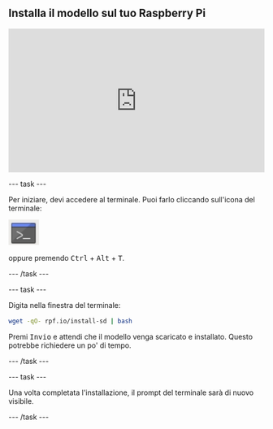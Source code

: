 ## Installa il modello sul tuo Raspberry Pi

<html>
  <div style="position: relative; overflow: hidden; padding-top: 56.25%;">
    <iframe style="position: absolute; top: 0; left: 0; right: 0; width: 100%; height: 100%; border: none;" src="https://www.youtube.com/embed/p7rBtA08QWA?rel=0&cc_load_policy=1" allowfullscreen allow="accelerometer; autoplay; clipboard-write; encrypted-media; gyroscope; picture-in-picture; web-share">
    </iframe>
  </div>
</html>

--- task ---

Per iniziare, devi accedere al terminale. Puoi farlo cliccando sull'icona del terminale:

![Apri Terminale](images/terminal.png)

oppure premendo <kbd>Ctrl</kbd> + <kbd>Alt</kbd> + <kbd>T</kbd>.

--- /task ---

--- task ---

Digita nella finestra del terminale:

```bash
wget -qO- rpf.io/install-sd | bash
```

Premi <kbd>Invio</kbd> e attendi che il modello venga scaricato e installato. Questo potrebbe richiedere un po' di tempo.

--- /task ---

--- task ---

Una volta completata l'installazione, il prompt del terminale sarà di nuovo visibile.

--- /task ---
